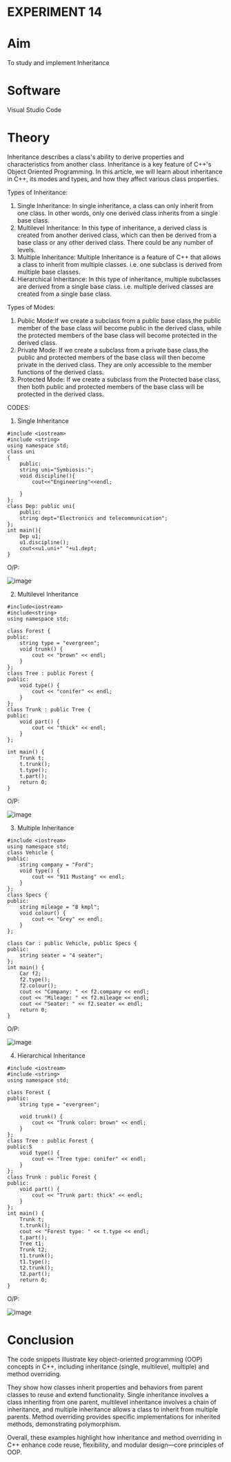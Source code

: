 # EXPERIMENT 14
# Aim 
To study and implement Inheritance
# Software
Visual Studio Code

# Theory
Inheritance describes a class's ability to derive properties and characteristics from another class. Inheritance is a key feature of C++'s Object Oriented Programming. In this article, we will learn about inheritance in C++, its modes and types, and how they affect various class properties.

Types of Inheritance:

1. Single Inheritance: In single inheritance, a class can only inherit from one class. In other words, only one derived class inherits from a single base class.
2. Multilevel Inheritance: In this type of inheritance, a derived class is created from another derived class, which can then be derived from a base class or any other derived class. There could be any number of levels.
3. Multiple Inheritance: Multiple Inheritance is a feature of C++ that allows a class to inherit from multiple classes. i.e. one subclass is derived from multiple base classes.
4. Hierarchical Inheritance: In this type of inheritance, multiple subclasses are derived from a single base class. i.e. multiple derived classes are created from a single base class.

Types of Modes:
1. Public Mode:If we create a subclass from a public base class,the public member of the base class will become public in the derived class, while the protected members of the base class will become protected in the derived class.
2. Private Mode: If we create a subclass from a private base class,the public and protected members of the base class will then become private in the derived class. They are only accessible to the member functions of the derived class.
3. Protected Mode: If we create a subclass from the Protected base class, then both public and protected members of the base class will be protected in the derived class.

CODES:

1. Single Inheritance
```
#include <iostream>
#include <string>
using namespace std;
class uni
{
    public:
    string uni="Symbiosis:";
    void discipline(){
        cout<<"Engineering"<<endl;

    }
};
class Dep: public uni{
    public:
    string dept="Electronics and telecommunication";
};
int main(){
    Dep u1;
    u1.discipline();
    cout<<u1.uni+" "+u1.dept;
}
```
O/P:

![image](https://github.com/user-attachments/assets/1012522d-67de-47ac-92ff-1ae47f9b49fc)


2. Multilevel Inheritance
```
#include<iostream>
#include<string>
using namespace std;

class Forest {
public:
    string type = "evergreen";
    void trunk() {
        cout << "brown" << endl;
    }
};
class Tree : public Forest {
public:
    void type() {  
        cout << "conifer" << endl;
    }
};
class Trunk : public Tree {  
public:
    void part() {
        cout << "thick" << endl;
    }
};

int main() {
    Trunk t;  
    t.trunk();  
    t.type();
    t.part();    
    return 0;
}
```

O/P:

![image](https://github.com/user-attachments/assets/b74d7f00-7d5d-4f02-9a7f-9ff4c6e96a2c)

3. Multiple Inheritance
```
#include <iostream>
using namespace std;
class Vehicle {
public:
    string company = "Ford";
    void type() {
        cout << "911 Mustang" << endl;
    }
};
class Specs {
public:
    string mileage = "8 kmpl";
    void colour() {
        cout << "Grey" << endl;
    }
};

class Car : public Vehicle, public Specs {
public:
    string seater = "4 seater";
};
int main() {
    Car f2;
    f2.type();      
    f2.colour();      
    cout << "Company: " << f2.company << endl;
    cout << "Mileage: " << f2.mileage << endl;
    cout << "Seater: " << f2.seater << endl;
    return 0;
}
```

O/P:

![image](https://github.com/user-attachments/assets/310c5787-bd7d-4ac8-bdd2-bf4247b44f32)

4. Hierarchical Inheritance
```
#include <iostream>
#include <string>
using namespace std;

class Forest {
public:
    string type = "evergreen";

    void trunk() {
        cout << "Trunk color: brown" << endl;
    }
};
class Tree : public Forest {
public:S
    void type() {  
        cout << "Tree type: conifer" << endl;
    }
};
class Trunk : public Forest {
public:
    void part() {
        cout << "Trunk part: thick" << endl;
    }
};
int main() {
    Trunk t;
    t.trunk(); 
    cout << "Forest type: " << t.type << endl;  
    t.part();  
    Tree t1;
    Trunk t2;
    t1.trunk();  
    t1.type();   
    t2.trunk(); 
    t2.part();  
    return 0;
}
```

O/P:

![image](https://github.com/user-attachments/assets/ac506065-b9d9-4374-950e-e4dc93323cd5)

 
# Conclusion
The code snippets illustrate key object-oriented programming (OOP) concepts in C++, including inheritance (single, multilevel, multiple) and method overriding.

They show how classes inherit properties and behaviors from parent classes to reuse and extend functionality. Single inheritance involves a class inheriting from one parent, multilevel inheritance involves a chain of inheritance, and multiple inheritance allows a class to inherit from multiple parents. Method overriding provides specific implementations for inherited methods, demonstrating polymorphism.

Overall, these examples highlight how inheritance and method overriding in C++ enhance code reuse, flexibility, and modular design—core principles of OOP.
